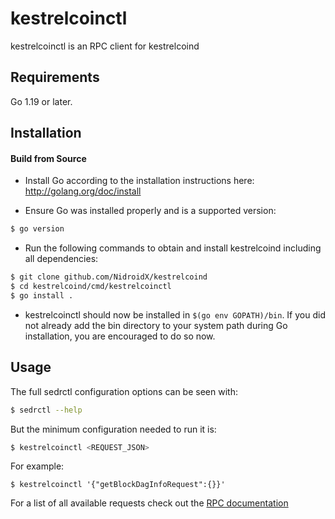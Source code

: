 # kestrelcoinctl

kestrelcoinctl is an RPC client for kestrelcoind

## Requirements

Go 1.19 or later.

## Installation

#### Build from Source

- Install Go according to the installation instructions here:
  http://golang.org/doc/install

- Ensure Go was installed properly and is a supported version:

```bash
$ go version
```

- Run the following commands to obtain and install kestrelcoind including all dependencies:

```bash
$ git clone github.com/NidroidX/kestrelcoind
$ cd kestrelcoind/cmd/kestrelcoinctl
$ go install .
```

- kestrelcoinctl should now be installed in `$(go env GOPATH)/bin`. If you did not already add the bin directory to your
  system path during Go installation, you are encouraged to do so now.

## Usage

The full sedrctl configuration options can be seen with:

```bash
$ sedrctl --help
```

But the minimum configuration needed to run it is:

```bash
$ kestrelcoinctl <REQUEST_JSON>
```

For example:

```
$ kestrelcoinctl '{"getBlockDagInfoRequest":{}}'
```

For a list of all available requests check out the [RPC documentation](infrastructure/network/netadapter/server/grpcserver/protowire/rpc.md)